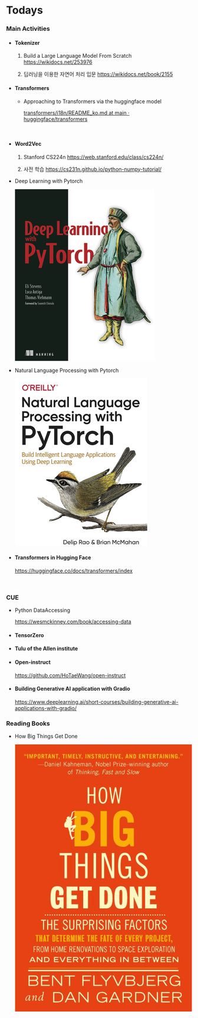 # Todays



### Main Activities

* #### **Tokenizer**
  
  1) Build a Large Language Model From Scratch
      https://wikidocs.net/253976
  
  2) 딥러닝을 이용한 자연어 처리 입문
      https://wikidocs.net/book/2155

  
  
* #### Transformers

  * Approaching to Transformers via the huggingface model

    [transformers/i18n/README_ko.md at main · huggingface/transformers](https://github.com/huggingface/transformers/blob/main/i18n/README_ko.md)

  ​	

* #### **Word2Vec**

  1) Stanford  CS224n
      https://web.stanford.edu/class/cs224n/ 

  2) 사전 학습
      https://cs231n.github.io/python-numpy-tutorial/        



* Deep Learning with Pytorch

  ![Deep Learning With Pytorch](./img/DeepLearningWithPytorch.png)

* Natural Language Processing with Pytorch

  ![](./img/NaturalProcessingWithPytorch.png)

* #### **Transformers in Hugging Face**

  https://huggingface.co/docs/transformers/index
  
  ​    


### CUE

- Python DataAccessing

  https://wesmckinney.com/book/accessing-data 

- #### **TensorZero**

- #### **Tulu of the Allen institute** 

- #### **Open-instruct**
  
  https://github.com/HoTaeWang/open-instruct
  
- #### Building Generative AI application with Gradio

  https://www.deeplearning.ai/short-courses/building-generative-ai-applications-with-gradio/ 



### Reading Books

* How Big Things Get Done

  ![How Big things get done](./img/HowBigThingsGetDone.jpg)

  

